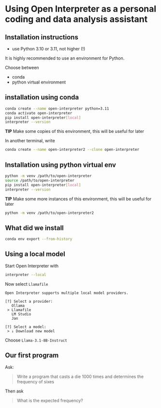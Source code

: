 # Using Open Interpreter as a personal coding and data analysis assistant

## Installation instructions

- use Python 3.10 or 3.11, not higher (!)

It is highly recommended to use an environment for Python.

Choose between

- conda
- python virtual environment

## installation using conda

``` .bash
conda create --name open-interpreter python=3.11
conda activate open-interpreter
pip install open-interpreter[local]
interpreter --version
```

**TIP** Make some copies of this environment, this will be useful for
later

In another terminal, write

``` .bash
conda create --name open-interpreter2 --clone open-interpreter
```

## Installation using python virtual env

``` .bash
python -m venv /path/to/open-interpreter
source /path/to/open-interpreter
pip install open-interpreter[local]
interpreter --version
```

**TIP** Make some more instances of this environment, this will be
useful for later

``` .bash
python -m venv /path/to/open-interpreter2
```

## What did we install

``` .bash
conda env export --from-history
```

## Using a local model

Start Open Interpreter with

``` .bash
interpreter --local
```

Now select `Llamafile`

    Open Interpreter supports multiple local model providers.

    [?] Select a provider:
       Ollama
     > Llamafile
       LM Studio
       Jan

    [?] Select a model:
     > ↓ Download new model

Choose `Llama-3.1-8B-Instruct`

## Our first program

Ask:

> Write a program that casts a die 1000 times and determines the
> frequency of sixes

Then ask

> What is the expected frequency?

<!-- 
&#10;## Exercise 
&#10;Get it to write some code
&#10;
&#10;## etc
&#10;You can modify the max_tokens and context_window (in tokens) of locally running models.
&#10;For local mode, smaller context windows will use less RAM, so we recommend trying a much shorter window (~1000) if it's failing / if it's slow. Make sure max_tokens is less than context_window.
&#10;interpreter --local --max_tokens 1000 --context_window 3000
&#10; -->
